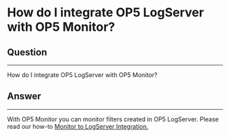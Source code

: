 # How do I integrate OP5 LogServer with OP5 Monitor?

## Question

* * * * *

How do I integrate OP5 LogServer with OP5 Monitor?

## Answer

* * * * *

With OP5 Monitor you can monitor filters created in OP5 LogServer. Please read our how-to [Monitor to LogServer Integration.](https://kb.op5.com/display/HOWTOs/Monitor+to+Logserver+Integration)

